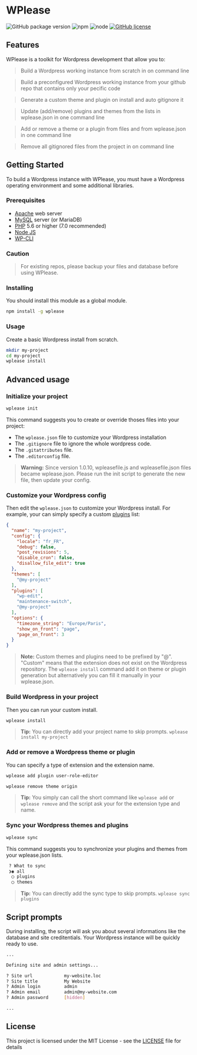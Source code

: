 # WPlease

![GitHub package version](https://img.shields.io/github/package-json/v/badges/shields.svg?style=flat-square)
![npm](https://img.shields.io/npm/v/npm.svg?style=flat-square)
![node](https://img.shields.io/node/v/passport.svg?style=flat-square)
[![GitHub license](https://img.shields.io/github/license/fugudesign/wplease.svg?style=flat-square)](https://github.com/fugudesign/wplease/blob/master/LICENSE)


## Features

WPlease is a toolkit for Wordpress development that allow you to:

> Build a Wordpress working instance from scratch in on command line

> Build a preconfigured Wordpress working instance from your github repo that contains only your pecific code

> Generate a custom theme and plugin on install and auto gitignore it

> Update (add/remove) plugins and themes from the lists in wplease.json in one command line

> Add or remove a theme or a plugin from files and from wplease.json in one command line

> Remove all gitignored files from the project in on command line

## Getting Started

To build a Wordpress instance with WPlease, you must have a Wordpress operating environment and some additional libraries.

### Prerequisites

* [Apache](https://httpd.apache.org/download.cgi) web server
* [MySQL](https://dev.mysql.com/downloads/installer/) server (or MariaDB)
* [PHP](http://php.net/manual/en/install.php) 5.6 or higher (7.0 recommended)
* [Node JS](https://nodejs.org/)
* [WP-CLI](https://wp-cli.org/)

### Caution
> For existing repos, please backup your files and database before using WPlease.

### Installing

You should install this module as a global module.

```bash
npm install -g wplease
```

### Usage

Create a basic Wordpress install from scratch.
```bash
mkdir my-project
cd my-project
wplease install
```

## Advanced usage

### Initialize your project

```bash
wplease init
```
This command suggests you to create or override thoses files into your project: 
- The `wplease.json` file to customize your Wordpress installation 
- The `.gitignore` file to ignore the whole wordpress code.
- The `.gitattributes` file.
- The `.editorconfig` file.

> **Warning:**
> Since version 1.0.10, wpleasefile.js and wpleasefile.json files became wplease.json. Please run the init script to generate the new file, then update your config.

### Customize your Wordpress config

Then edit the `wplease.json` to customize your Wordpress install.
For example, your can simply specify a custom [plugins](https://wordpress.org/plugins/) list:
```json
{
  "name": "my-project",
  "config": {
    "locale": "fr_FR",
    "debug": false,
    "post_revisions": 5,
    "disable_cron": false,
    "disallow_file_edit": true
  },
  "themes": [
    "@my-project"
  ],
  "plugins": [
    "wp-edit",
    "maintenance-switch",
    "@my-project"
  ],
  "options": {
    "timezone_string": "Europe/Paris",
    "show_on_front": "page",
    "page_on_front": 3
  }
}
```
> **Note:** 
> Custom themes and plugins need to be prefixed by "@". "Custom" means that the extension does not exist on the Wordpress repository. The `wplease install` command add it on theme or plugin generation but alternatively you can fill it manually in your wplease.json.

### Build Wordpress in your project

Then you can run your custom install.

```bash
wplease install
```

> **Tip:**
> You can directly add your project name to skip prompts. `wplease install my-project`

### Add or remove a Wordpress theme or plugin

You can specify a type of extension and the extension name.

```bash
wplease add plugin user-role-editor
```

```bash
wplease remove theme origin
```

> **Tip:** 
> You simply can call the short command like `wplease add` or `wplease remove` and the script ask your for the extension type and name.

### Sync your Wordpress themes and plugins

```bash
wplease sync
```

This command suggests you to synchronize your plugins and themes from your wplease.json lists.

```bash
 ? What to sync
 ❯◉ all
  ◯ plugins
  ◯ themes
```

> **Tip:**
> You can directly add the sync type to skip prompts. `wplease sync plugins`

## Script prompts

During installing, the script will ask you about several informations like the database and site creditentials. Your Wordpress instance will be quickly ready to use.

```bash
...

Defining site and admin settings...

? Site url            my-website.loc
? Site title          My Website
? Admin login         admin
? Admin email         admin@my-website.com
? Admin password      [hidden]

...
```

## License

This project is licensed under the MIT License - see the [LICENSE](LICENSE) file for details
